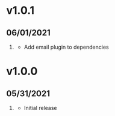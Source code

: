 # v1.0.1
##  06/01/2021

1. [](#bugfix)
    * Add email plugin to dependencies

# v1.0.0
##  05/31/2021

1. [](#new)
    * Initial release
